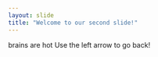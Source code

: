 ```yaml
---
layout: slide
title: "Welcome to our second slide!"
---
```

brains are hot
Use the left arrow to go back!
